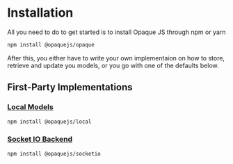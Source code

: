 # Installation

All you need to do to get started is to install Opaque JS through npm or yarn
```sh
npm install @opaquejs/opaque
```

After this, you either have to write your own implementaion on how to store, retrieve and update you models, or you go with one of the defaults below.

## First-Party Implementations
### [Local Models](/documentation/extensions/local)
```sh
npm install @opaquejs/local
```

### [Socket IO Backend](/documentation/extensions/socketio)
```sh
npm install @opaquejs/socketio
```